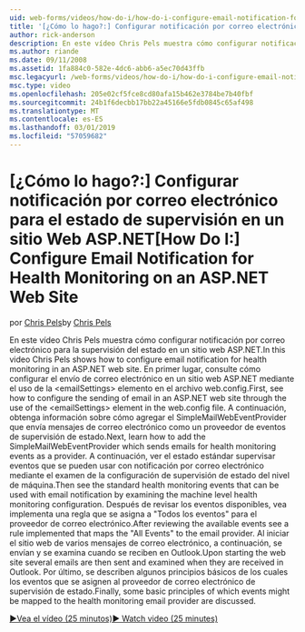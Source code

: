 ```yaml
---
uid: web-forms/videos/how-do-i/how-do-i-configure-email-notification-for-health-monitoring-on-an-aspnet-web-site
title: '[¿Cómo lo hago?:] Configurar notificación por correo electrónico para la supervisión de estado en un sitio Web ASP.NET | Microsoft Docs'
author: rick-anderson
description: En este vídeo Chris Pels muestra cómo configurar notificación por correo electrónico para la supervisión del estado en un sitio web ASP.NET. En primer lugar, consulte cómo configurar el envío de e...
ms.author: riande
ms.date: 09/11/2008
ms.assetid: 1fa884c0-582e-4dc6-abb6-a5ec70d43ffb
msc.legacyurl: /web-forms/videos/how-do-i/how-do-i-configure-email-notification-for-health-monitoring-on-an-aspnet-web-site
msc.type: video
ms.openlocfilehash: 205e02cf5fce8cd80afa15b462e3784be7b40fbf
ms.sourcegitcommit: 24b1f6decbb17bb22a45166e5fdb0845c65af498
ms.translationtype: MT
ms.contentlocale: es-ES
ms.lasthandoff: 03/01/2019
ms.locfileid: "57059682"
---
```

<a name="how-do-i-configure-email-notification-for-health-monitoring-on-an-aspnet-web-site"></a><span data-ttu-id="ec99e-104">[¿Cómo lo hago?:] Configurar notificación por correo electrónico para el estado de supervisión en un sitio Web ASP.NET</span><span class="sxs-lookup"><span data-stu-id="ec99e-104">[How Do I:] Configure Email Notification for Health Monitoring on an ASP.NET Web Site</span></span>
====================
<span data-ttu-id="ec99e-105">por [Chris Pels](https://twitter.com/chrispels)</span><span class="sxs-lookup"><span data-stu-id="ec99e-105">by [Chris Pels](https://twitter.com/chrispels)</span></span>

<span data-ttu-id="ec99e-106">En este vídeo Chris Pels muestra cómo configurar notificación por correo electrónico para la supervisión del estado en un sitio web ASP.NET.</span><span class="sxs-lookup"><span data-stu-id="ec99e-106">In this video Chris Pels shows how to configure email notification for health monitoring in an ASP.NET web site.</span></span> <span data-ttu-id="ec99e-107">En primer lugar, consulte cómo configurar el envío de correo electrónico en un sitio web ASP.NET mediante el uso de la &lt;emailSettings&gt; elemento en el archivo web.config.</span><span class="sxs-lookup"><span data-stu-id="ec99e-107">First, see how to configure the sending of email in an ASP.NET web site through the use of the &lt;emailSettings&gt; element in the web.config file.</span></span> <span data-ttu-id="ec99e-108">A continuación, obtenga información sobre cómo agregar el SimpleMailWebEventProvider que envía mensajes de correo electrónico como un proveedor de eventos de supervisión de estado.</span><span class="sxs-lookup"><span data-stu-id="ec99e-108">Next, learn how to add the SimpleMailWebEventProvider which sends emails for health monitoring events as a provider.</span></span> <span data-ttu-id="ec99e-109">A continuación, ver el estado estándar supervisar eventos que se pueden usar con notificación por correo electrónico mediante el examen de la configuración de supervisión de estado del nivel de máquina.</span><span class="sxs-lookup"><span data-stu-id="ec99e-109">Then see the standard health monitoring events that can be used with email notification by examining the machine level health monitoring configuration.</span></span> <span data-ttu-id="ec99e-110">Después de revisar los eventos disponibles, vea implementa una regla que se asigna a "Todos los eventos" para el proveedor de correo electrónico.</span><span class="sxs-lookup"><span data-stu-id="ec99e-110">After reviewing the available events see a rule implemented that maps the "All Events" to the email provider.</span></span> <span data-ttu-id="ec99e-111">Al iniciar el sitio web de varios mensajes de correo electrónico, a continuación, se envían y se examina cuando se reciben en Outlook.</span><span class="sxs-lookup"><span data-stu-id="ec99e-111">Upon starting the web site several emails are then sent and examined when they are received in Outlook.</span></span> <span data-ttu-id="ec99e-112">Por último, se describen algunos principios básicos de los cuales los eventos que se asignen al proveedor de correo electrónico de supervisión de estado.</span><span class="sxs-lookup"><span data-stu-id="ec99e-112">Finally, some basic principles of which events might be mapped to the health monitoring email provider are discussed.</span></span>

[<span data-ttu-id="ec99e-113">&#9654;Vea el vídeo (25 minutos)</span><span class="sxs-lookup"><span data-stu-id="ec99e-113">&#9654; Watch video (25 minutes)</span></span>](https://channel9.msdn.com/Blogs/ASP-NET-Site-Videos/how-do-i-configure-email-notification-for-health-monitoring-on-an-aspnet-web-site)
